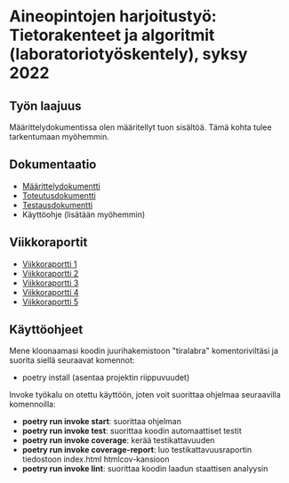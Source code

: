 # Aineopintojen harjoitustyö: Tietorakenteet ja algoritmit (laboratoriotyöskentely), syksy 2022

## Työn laajuus

Määrittelydokumentissa olen määritellyt tuon sisältöä. Tämä kohta tulee tarkentumaan myöhemmin.

## Dokumentaatio

* [Määrittelydokumentti](https://github.com/karhelmi/tiralabra/blob/master/dokumentaatio/maarittelydokumentti.md)
* [Toteutusdokumentti](https://github.com/karhelmi/tiralabra/blob/master/dokumentaatio/toteutusdokumentti.md)
* [Testausdokumentti](https://github.com/karhelmi/tiralabra/blob/master/dokumentaatio/testausdokumentti.md)
* Käyttöohje (lisätään myöhemmin)

## Viikkoraportit
* [Viikkoraportti 1](https://github.com/karhelmi/tiralabra/blob/master/dokumentaatio/viikkoraportit/viikkoraportti_1.md)
* [Viikkoraportti 2](https://github.com/karhelmi/tiralabra/blob/master/dokumentaatio/viikkoraportit/viikkoraportti_2.md)
* [Viikkoraportti 3](https://github.com/karhelmi/tiralabra/blob/master/dokumentaatio/viikkoraportit/viikkoraportti_3.md)
* [Viikkoraportti 4](https://github.com/karhelmi/tiralabra/blob/master/dokumentaatio/viikkoraportit/viikkoraportti_4.md)
* [Viikkoraportti 5](https://github.com/karhelmi/tiralabra/blob/master/dokumentaatio/viikkoraportit/viikkoraportti_5.md)

## Käyttöohjeet
Mene kloonaamasi koodin juurihakemistoon "tiralabra" komentoriviltäsi ja suorita siellä seuraavat 
komennot:
* poetry install (asentaa projektin riippuvuudet)

Invoke työkalu on otettu käyttöön, joten voit suorittaa ohjelmaa seuraavilla komennoilla:
* **poetry run invoke start**: suorittaa ohjelman
* **poetry run invoke test**: suorittaa koodin automaattiset testit
* **poetry run invoke coverage**: kerää testikattavuuden
* **poetry run invoke coverage-report**: luo testikattavuusraportin tiedostoon index.html htmlcov-kansioon
* **poetry run invoke lint**: suorittaa koodin laadun staattisen analyysin
